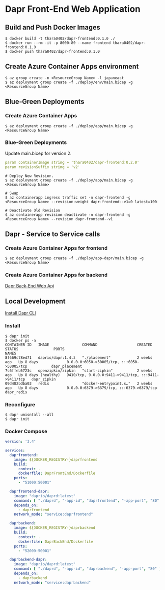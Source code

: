 # Dapr Front-End Web Application

## Build and Push Docker Images
```shell-session
$ docker build -t thara0402/dapr-frontend:0.1.0 ./
$ docker run --rm -it -p 8000:80 --name frontend thara0402/dapr-frontend:0.1.0
$ docker push thara0402/dapr-frontend:0.1.0
```

## Create Azure Container Apps environment
```shell-session
$ az group create -n <ResourceGroup Name> -l japaneast
$ az deployment group create -f ./deploy/env/main.bicep -g <ResourceGroup Name>
```

## Blue-Green Deployments
### Create Azure Container Apps
```shell-session
$ az deployment group create -f ./deploy/app/main.bicep -g <ResourceGroup Name>
```

### Blue-Green Deployments
Update main.bicep for version 2.
```yaml
param containerImage string = 'thara0402/dapr-frontend:0.2.0'
param revisionSuffix string = 'v2'
```

```shell-session
# Deploy New Revision. 
$ az deployment group create -f ./deploy/app/main.bicep -g <ResourceGroup Name>

# Swap
$ az containerapp ingress traffic set -n dapr-frontend -g <ResourceGroup Name> --revision-weight dapr-frontend--v1=0 latest=100

# Deactivate Old Revision
$ az containerapp revision deactivate -n dapr-frontend -g <ResourceGroup Name> --revision dapr-frontend--v1
```

## Dapr - Service to Service calls
### Create Azure Container Apps for frontend
```shell-session
$ az deployment group create -f ./deploy/app-dapr/main.bicep -g <ResourceGroup Name>
```
### Create Azure Container Apps for backend
[Dapr Back-End Web Api](https://github.com/thara0402/dapr-backend)

## Local Development
[Install Dapr CLI](https://docs.dapr.io/getting-started/install-dapr-cli/)
### Install
```shell-session
$ dapr init
$ docker ps -a
CONTAINER ID   IMAGE               COMMAND                  CREATED       STATUS                PORTS                                                 NAMES
8f669c78ed71   daprio/dapr:1.4.3   "./placement"            2 weeks ago   Up 8 days             0.0.0.0:6050->50005/tcp, :::6050->50005/tcp           dapr_placement
7c6ffeb5723c   openzipkin/zipkin   "start-zipkin"           2 weeks ago   Up 8 days (healthy)   9410/tcp, 0.0.0.0:9411->9411/tcp, :::9411->9411/tcp   dapr_zipkin
09d482bdba03   redis               "docker-entrypoint.s…"   2 weeks ago   Up 8 days             0.0.0.0:6379->6379/tcp, :::6379->6379/tcp             dapr_redis
```
### Reconfigure
```shell-session
$ dapr unisntall --all
$ dapr init
```
### Docker Compose
```yaml
version: '3.4'

services:
  daprfrontend:
    image: ${DOCKER_REGISTRY-}daprfrontend
    build:
      context: .
      dockerfile: DaprFrontEnd/Dockerfile
    ports:
      - "51000:50001"

  daprfrontend-dapr:
    image: "daprio/daprd:latest"
    command: [ "./daprd", "-app-id", "daprfrontend", "-app-port", "80" ]
    depends_on:
      - daprfrontend
    network_mode: "service:daprfrontend"

  daprbackend:
    image: ${DOCKER_REGISTRY-}daprbackend
    build:
      context: .
      dockerfile: DaprBackEnd/Dockerfile
    ports:
      - "52000:50001"

  daprbackend-dapr:
    image: "daprio/daprd:latest"
    command: [ "./daprd", "-app-id", "daprbackend", "-app-port", "80" ]
    depends_on:
      - daprbackend
    network_mode: "service:daprbackend"
```





